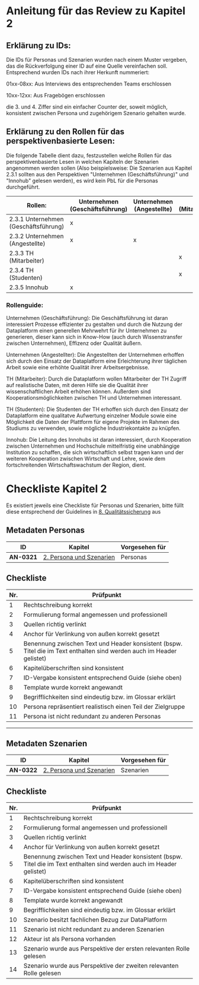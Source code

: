 # Anleitung für das Review zu Kapitel 2

## Erklärung zu IDs:
Die IDs für Personas und Szenarien wurden nach einem Muster vergeben, das die Rückverfolgung einer ID auf eine Quelle vereinfachen soll. Entsprechend wurden IDs nach ihrer Herkunft nummeriert: 

01xx-08xx: Aus Interviews des entsprechenden Teams erschlossen

10xx-12xx: Aus Fragebögen erschlossen

die 3. und 4. Ziffer sind ein einfacher Counter der, soweit möglich, konsistent zwischen Persona und zugehörigem Szenario gehalten wurde.

## Erklärung zu den Rollen für das perspektivenbasierte Lesen:
Die folgende Tabelle dient dazu, festzustellen welche Rollen für das perspektivenbasierte Lesen in welchen Kapiteln der Szenarien angenommen werden sollen (Also beispielsweise: Die Szenarien aus Kapitel 2.3.1 sollten aus den Perspektiven "Unternehmen (Geschäftsführung)" und "Innohub" gelesen werden), es wird kein PbL für die Personas durchgeführt.

|Rollen: | Unternehmen (Geschäftsführung) | Unternehmen (Angestellte)| TH (Mitarbeiter) | TH (Studenten) | Innohub|
|----|----|----|----|----|----|
|2.3.1 Unternehmen (Geschäftsführung) | x |  |  |  | x |
|2.3.2 Unternehmen (Angestellte) | x | x |  |  |  |
|2.3.3 TH (Mitarbeiter) |  |  | x | x |  |
|2.3.4 TH (Studenten) |  |  | x | x |  |
|2.3.5 Innohub | x |  |  |  | x |

### Rollenguide:

Unternehmen (Geschäftsführung): Die Geschäftsführung ist daran interessiert Prozesse effizienter zu gestalten und durch die Nutzung der Dataplatform einen generellen Mehrwehrt für ihr Unternehmen zu generieren, dieser kann sich in Know-How (auch durch Wissenstransfer zwischen Unternehmen), Effizenz oder Qualität äußern.

Unternehmen (Angestellter): Die Angestellten der Unternehmen erhoffen sich durch den Einsatz der Dataplatform eine Erleichterung ihrer täglichen Arbeit sowie eine erhöhte Qualität ihrer Arbeitsergebnisse.

TH (Mitarbeiter): Durch die Dataplatform wollen Mitarbeiter der TH Zugriff auf realistische Daten, mit deren Hilfe sie die Qualität ihrer wissenschaftlichen Arbeit erhöhen können. Außerdem sind Kooperationsmöglichkeiten zwischen TH und Unternehmen interessant.

TH (Studenten): Die Studenten der TH erhoffen sich durch den Einsatz der Dataplatform eine qualitatve Aufwertung einzelner Module sowie eine Möglichkeit die Daten der Plattform für eigene Projekte im Rahmen des Studiums zu verwenden, sowie mögliche Industriekontakte zu knüpfen.

Innohub: Die Leitung des Innohubs ist daran interessiert, durch Kooperation zwischen Unternehmen und Hochschule mittelfristig eine unabhängige Institution zu schaffen, die sich wirtschaftlich selbst tragen kann und der weiteren Kooperation zwischen Wirtschaft und Lehre, sowie dem fortschreitenden Wirtschaftswachstum der Region, dient.

# Checkliste Kapitel 2
Es existiert jeweils eine Checkliste für Personas und Szenarien, bitte füllt diese entsprechend der Guidelines in [8. Qualitätssicherung](../../08.-qualitaetssicherung.md) aus

## Metadaten Personas
| ID | Kapitel | Vorgesehen für |
|---|---|---|
| <a name="AN-0321">**AN-0321**</a> | [2. Persona und Szenarien](../../02.-persona-und-szenarien.md) | Personas |

## Checkliste
| Nr\. | Prüfpunkt |
|---|---|
|  1 | Rechtschreibung korrekt |
|  2 | Formulierung formal angemessen und professionell |
|  3 | Quellen richtig verlinkt |
|  4 | Anchor für Verlinkung von außen korrekt gesetzt |
|  5 | Benennung zwischen Text und Header konsistent (bspw. Titel die im Text enthalten sind werden auch im Header gelistet) |
|  6 | Kapitelüberschriften sind konsistent |
|  7 | ID-Vergabe konsistent entsprechend Guide (siehe oben) |
|  8 | Template wurde korrekt angewandt |
|  9 | Begrifflichkeiten sind eindeutig bzw. im Glossar erklärt |
| 10 | Persona repräsentiert realistisch einen Teil der Zielgruppe |
| 11 | Persona ist nicht redundant zu anderen Personas |

---

## Metadaten Szenarien
| ID | Kapitel | Vorgesehen für |
|---|---|---|
| <a name="AN-0322">**AN-0322**</a> | [2. Persona und Szenarien](../../02.-persona-und-szenarien.md) | Szenarien |

## Checkliste
| Nr\. | Prüfpunkt |
|---|---|
|  1 | Rechtschreibung korrekt |
|  2 | Formulierung formal angemessen und professionell |
|  3 | Quellen richtig verlinkt |
|  4 | Anchor für Verlinkung von außen korrekt gesetzt |
|  5 | Benennung zwischen Text und Header konsistent (bspw. Titel die im Text enthalten sind werden auch im Header gelistet) |
|  6 | Kapitelüberschriften sind konsistent |
|  7 | ID-Vergabe konsistent entsprechend Guide (siehe oben) |
|  8 | Template wurde korrekt angewandt |
|  9 | Begrifflichkeiten sind eindeutig bzw. im Glossar erklärt |
| 10 | Szenario besitzt fachlichen Bezug zur DataPlatform |
| 11 | Szenario ist nicht redundant zu anderen Szenarien |
| 12 | Akteur ist als Persona vorhanden |
| 13 | Szenario wurde aus Perspektive der ersten relevanten Rolle gelesen |
| 14 | Szenario wurde aus Perspektive der zweiten relevanten Rolle gelesen |
